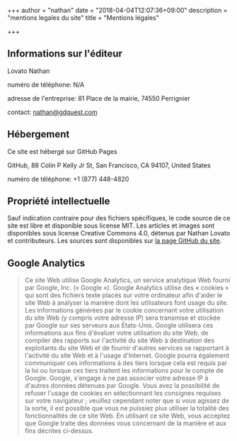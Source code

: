 +++
author = "nathan"
date = "2018-04-04T12:07:36+09:00"
description = "mentions legales du site"
title = "Mentions légales"

+++

## Informations sur l'éditeur

Lovato Nathan

numéro de téléphone: N/A

adresse de l'entreprise: 81 Place de la mairie, 74550 Perrignier

contact: nathan@gdquest.com

## Hébergement

Ce site est hébergé sur GitHub Pages

GitHub, 88 Colin P Kelly Jr St, San Francisco, CA 94107, United States

numéro de téléphone: +1 (877) 448-4820

## Propriété intellectuelle

Sauf indication contraire pour des fichiers spécifiques, le code source de ce site est libre et disponible sous license MIT. Les articles et images sont disponibles sous license Creative Commons 4.0, détenus par Nathan Lovato et contributeurs. Les sources sont disponibles sur [la page GitHub du site](https://github.com/GDQuest/GDQuest-website).

## Google Analytics

<blockquote>
Ce site Web utilise Google Analytics, un service analytique Web fourni par Google, Inc. (« Google »). Google Analytics utilise des « cookies » qui sont des fichiers texte placés sur votre ordinateur afin d'aider le site Web à analyser la manière dont les utilisateurs font usage du site. Les informations générées par le cookie concernant votre utilisation du site Web (y compris votre adresse IP) sera transmise et stockée par Google sur ses serveurs aux États-Unis. Google utilisera ces informations aux fins d'évaluer votre utilisation du site Web, de compiler des rapports sur l'activité du site Web à destination des exploitants du site Web et de fournir d'autres services se rapportant à l'activité du site Web et à l'usage d'Internet. Google pourra également communiquer ces informations à des tiers lorsque cela est requis par la loi ou lorsque ces tiers traitent les informations pour le compte de Google. Google, s'engage à ne pas associer votre adresse IP à d'autres données détenues par Google. Vous avez la possibilité de refuser l'usage de cookies en sélectionnant les consignes requises sur votre navigateur ; veuillez cependant noter que si vous agissez de la sorte, il est possible que vous ne puissiez plus utiliser la totalité des fonctionnalités de ce site Web. En utilisant ce site Web, vous acceptez que Google traite des données vous concernant de la manière et aux fins décrites ci-dessus.
</blockquote>
